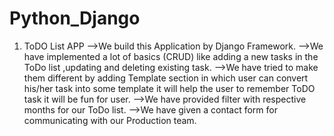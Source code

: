 # Python_Django

1. ToDO List APP
   -->We build this Application by Django Framework.
   -->We have implemented a lot of basics (CRUD) like adding a new tasks in the ToDo list ,updating and deleting existing task. 
   -->We have tried to make them different by adding Template section in which user can convert his/her task into some template it will help the user to remember ToDO task it will be fun for user.
   -->We have provided filter with respective months for our ToDo list.
   -->We have given a contact form for communicating with our Production team.
   
